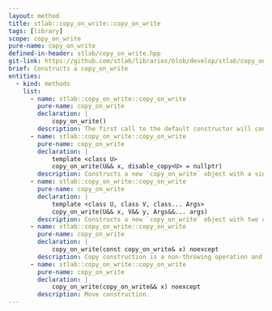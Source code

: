 ```yaml
---
layout: method
title: stlab::copy_on_write::copy_on_write
tags: [library]
scope: copy_on_write
pure-name: copy_on_write
defined-in-header: stlab/copy_on_write.hpp
git-link: https://github.com/stlab/libraries/blob/develop/stlab/copy_on_write.hpp
brief: Constructs a copy_on_write
entities:
  - kind: methods
    list:
      - name: stlab::copy_on_write::copy_on_write
        pure-name: copy_on_write
        declaration: |
            copy_on_write()
        description: The first call to the default constructor will construct a default instance of `element_type` which will be used for subsequent calls to the default constructor. The default instance will be released at exit.
      - name: stlab::copy_on_write::copy_on_write
        pure-name: copy_on_write
        declaration: |
            template <class U>
            copy_on_write(U&& x, disable_copy<U> = nullptr)
        description: Constructs a new `copy_on_write` object with a single argument.
      - name: stlab::copy_on_write::copy_on_write
        pure-name: copy_on_write
        declaration: |
            template <class U, class V, class... Args>
            copy_on_write(U&& x, V&& y, Args&&... args)
        description: Constructs a new `copy_on_write` object with two or more arguments.
      - name: stlab::copy_on_write::copy_on_write
        pure-name: copy_on_write
        declaration: |
            copy_on_write(const copy_on_write& x) noexcept
        description: Copy construction is a non-throwing operation and simply increments the reference count on the stored object.
      - name: stlab::copy_on_write::copy_on_write
        pure-name: copy_on_write
        declaration: |
            copy_on_write(copy_on_write&& x) noexcept
        description: Move construction.
---
```

